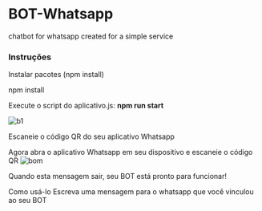 # BOT-Whatsapp
chatbot for whatsapp created for a simple service
<h3> Instruções </h3>
Instalar pacotes (npm install)

npm install

Execute o script do aplicativo.js:
<b> npm run start </b>

![b1](https://user-images.githubusercontent.com/71909065/134195040-ba030478-8e20-4d8c-9fb2-4b85266a08c7.png)

Escaneie o código QR do seu aplicativo Whatsapp

Agora abra o aplicativo Whatsapp em seu dispositivo e escaneie o código QR
![bom](https://user-images.githubusercontent.com/71909065/134198410-94153ea5-3834-4ef4-b289-b44edc3f53f5.png)

Quando esta mensagem sair, seu BOT está pronto para funcionar!

Como usá-lo
Escreva uma mensagem para o whatsapp que você vinculou ao seu BOT
